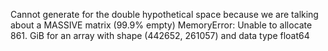 Cannot generate for the double hypothetical space because we are talking about a MASSIVE matrix (99.9% empty)
MemoryError: Unable to allocate 861. GiB for an array with shape (442652, 261057) and data type float64
